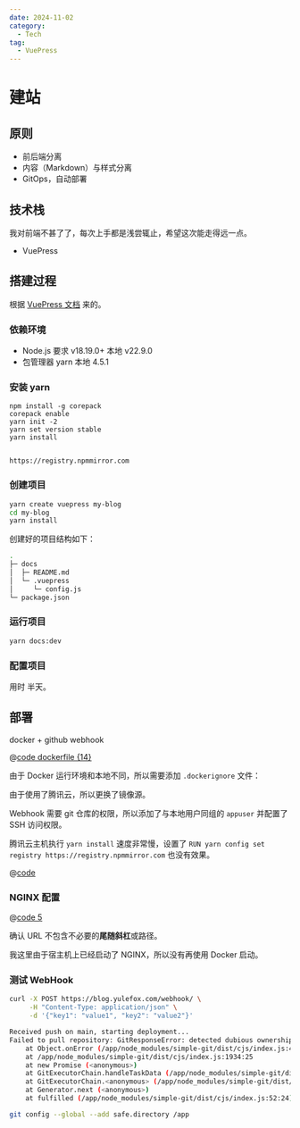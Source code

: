 ```yaml
---
date: 2024-11-02
category:
  - Tech
tag:
  - VuePress
---
```


# 建站



## 原则

- 前后端分离
- 内容（Markdown）与样式分离
- GitOps，自动部署

## 技术栈

我对前端不甚了了，每次上手都是浅尝辄止，希望这次能走得远一点。

- VuePress



## 搭建过程

根据 [VuePress 文档](https://v2.vuepress.vuejs.org/zh/guide/getting-started.html) 来的。

### 依赖环境

- Node.js 要求 v18.19.0+ 本地 v22.9.0
- 包管理器 yarn 本地 4.5.1

### 安装 yarn

```sh{1,4-5}
npm install -g corepack
corepack enable
yarn init -2
yarn set version stable
yarn install


https://registry.npmmirror.com
```

### 创建项目

```sh
yarn create vuepress my-blog
cd my-blog
yarn install
```

创建好的项目结构如下：

```sh
.
├─ docs
│  ├─ README.md
│  └─ .vuepress
│     └─ config.js
└─ package.json
```


### 运行项目

```sh
yarn docs:dev
```

### 配置项目



用时 半天。

## 部署

docker + github webhook

@[code dockerfile {14}](../../Dockerfile)

由于 Docker 运行环境和本地不同，所以需要添加 `.dockerignore` 文件：

由于使用了腾讯云，所以更换了镜像源。

Webhook 需要 git 仓库的权限，所以添加了与本地用户同组的 `appuser` 并配置了 SSH 访问权限。

腾讯云主机执行 `yarn install` 速度非常慢，设置了 `RUN yarn config set registry https://registry.npmmirror.com` 也没有效果。



@[code](../../.dockerignore)

### NGINX 配置

@[code 5](../../nginx.conf)

确认 URL 不包含不必要的**尾随斜杠**或路径。

我这里由于宿主机上已经启动了 NGINX，所以没有再使用 Docker 启动。

### 测试 WebHook

```sh
curl -X POST https://blog.yulefox.com/webhook/ \
     -H "Content-Type: application/json" \
     -d '{"key1": "value1", "key2": "value2"}'
```



```sh
Received push on main, starting deployment...
Failed to pull repository: GitResponseError: detected dubious ownership in repository at '/app'
    at Object.onError (/app/node_modules/simple-git/dist/cjs/index.js:4124:21)
    at /app/node_modules/simple-git/dist/cjs/index.js:1934:25
    at new Promise (<anonymous>)
    at GitExecutorChain.handleTaskData (/app/node_modules/simple-git/dist/cjs/index.js:1925:16)
    at GitExecutorChain.<anonymous> (/app/node_modules/simple-git/dist/cjs/index.js:1909:44)
    at Generator.next (<anonymous>)
    at fulfilled (/app/node_modules/simple-git/dist/cjs/index.js:52:24)
```

```sh
git config --global --add safe.directory /app
```

